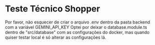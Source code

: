 # Teste Técnico Shopper

  Por favor, não esquecer de criar o arquivo .env dentro da pasta backend com a variável GEMINI_API_KEY
Optei por deixar o database.module.ts dentro de "src/database" com as configurações do docker, mas quando quiser testar local
é só alterar as configurações lá.